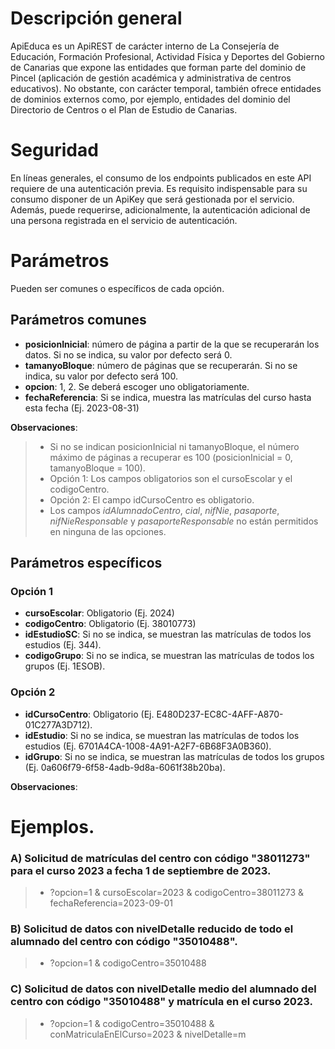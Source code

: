 # Descripción general

ApiEduca es un ApiREST de carácter interno de La Consejería de Educación, Formación Profesional, Actividad Física y Deportes del Gobierno de Canarias que expone las entidades que forman parte del dominio de Pincel (aplicación de gestión académica y administrativa de centros educativos). No obstante, con carácter temporal, también ofrece entidades de dominios externos como, por ejemplo, entidades del dominio del Directorio de Centros o el Plan de Estudio de Canarias.

# Seguridad

En líneas generales, el consumo de los endpoints publicados en este API requiere de una autenticación previa. Es requisito indispensable para su consumo disponer de un ApiKey que será gestionada por el servicio. Además, puede requerirse, adicionalmente, la autenticación adicional de una persona registrada en el servicio de autenticación.

# Parámetros
Pueden ser comunes o específicos de cada opción.

## Parámetros comunes
* **posicionInicial**: número de página a partir de la que se recuperarán los datos. Si no se indica, su valor por defecto será 0.
* **tamanyoBloque**: número de páginas que se recuperarán. Si no se indica, su valor por defecto será 100.
* **opcion**: 1, 2. Se deberá escoger uno obligatoriamente.
* **fechaReferencia**: Si se indica, muestra las matrículas del curso hasta esta fecha (Ej. 2023-08-31)

**Observaciones**:
>* Si no se indican posicionInicial ni tamanyoBloque, el número máximo de páginas a recuperar es 100 (posicionInicial = 0, tamanyoBloque = 100).
>* Opción 1: Los campos obligatorios son el cursoEscolar y el codigoCentro.
>* Opción 2: El campo idCursoCentro es obligatorio.
>* Los campos _idAlumnadoCentro_, _cial_, _nifNie_, _pasaporte_, _nifNieResponsable_ y _pasaporteResponsable_ no están permitidos en ninguna de las opciones.

## Parámetros específicos

### Opción 1
* **cursoEscolar**: Obligatorio (Ej. 2024)
* **codigoCentro**: Obligatorio (Ej. 38010773)
* **idEstudioSC**: Si no se indica, se muestran las matrículas de todos los estudios (Ej. 344).
* **codigoGrupo**: Si no se indica, se muestran las matrículas de todos los grupos (Ej. 1ESOB).

### Opción 2

* **idCursoCentro**: Obligatorio (Ej. E480D237-EC8C-4AFF-A870-01C277A3D712).
* **idEstudio**: Si no se indica, se muestran las matrículas de todos los estudios (Ej. 6701A4CA-1008-4A91-A2F7-6B68F3A0B360).
* **idGrupo**: Si no se indica, se muestran las matrículas de todos los grupos (Ej. 0a606f79-6f58-4adb-9d8a-6061f38b20ba).

**Observaciones**: 

# Ejemplos.
### A) Solicitud de matrículas del centro con código "38011273" para el curso 2023 a fecha 1 de septiembre de 2023.
> * ?opcion=1 & cursoEscolar=2023 & codigoCentro=38011273 & fechaReferencia=2023-09-01

### B) Solicitud de datos con nivelDetalle reducido de todo el alumnado del centro con código "35010488".
> * ?opcion=1 & codigoCentro=35010488

### C) Solicitud de datos con nivelDetalle medio del alumnado del centro con código "35010488" y matrícula en el curso 2023. 
> * ?opcion=1 & codigoCentro=35010488 & conMatriculaEnElCurso=2023 & nivelDetalle=m
